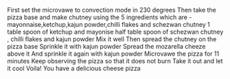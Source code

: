 First set the microvawe to convection mode in 230 degrees
Then take the pizza base and make chutney using the 5 ingredients which are -
mayonnaise,ketchup,kajun powder,chilli flakes and schezwan chutney
1 table spoon of ketchup and mayonise
half table spoon of schezwan chutney , chilli flakes and kajun powder
Mix it well
Then spread the chutney on the pizza base
Sprinkle it with kajun powder
Spread the mozarella cheeze above it
And sprinkle it again with kajun powder 
Microvawe the pizza for 11 minutes
Keep observing the pizza so that it does not burn
Take it out and let it cool
Voila! You have a delicious cheese pizza
